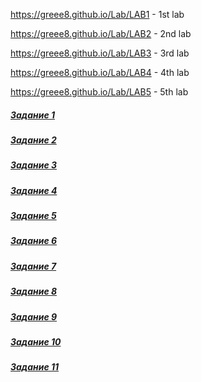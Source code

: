 https://greee8.github.io/Lab/LAB1 - 1st lab

https://greee8.github.io/Lab/LAB2 - 2nd lab

https://greee8.github.io/Lab/LAB3 - 3rd lab

https://greee8.github.io/Lab/LAB4 - 4th lab

https://greee8.github.io/Lab/LAB5 - 5th lab

##### [Задание 1](https://greee8.github.io/Lab/LAB5/task1)
##### [Задание 2](https://greee8.github.io/Lab/LAB5/task2)
##### [Задание 3](https://greee8.github.io/Lab/LAB5/task3)
##### [Задание 4](https://greee8.github.io/Lab/LAB5/task4)
##### [Задание 5](https://greee8.github.io/Lab/LAB5/task5)
##### [Задание 6](https://greee8.github.io/Lab/LAB5/task6)
##### [Задание 7](https://greee8.github.io/Lab/LAB5/task7)
##### [Задание 8](https://greee8.github.io/Lab/LAB5/task8)
##### [Задание 9](https://greee8.github.io/Lab/LAB5/task9)
##### [Задание 10](https://greee8.github.io/Lab/LAB5/task10)
##### [Задание 11](https://greee8.github.io/Lab/LAB5/task11)
